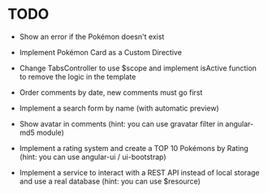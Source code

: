 # TODO

* Show an error if the Pokémon doesn't exist

* Implement Pokémon Card as a Custom Directive

* Change TabsController to use $scope and implement isActive function to remove the logic in the template

* Order comments by date, new comments must go first

* Implement a search form by name (with automatic preview)

* Show avatar in comments (hint: you can use gravatar filter in angular-md5 module)

* Implement a rating system and create a TOP 10 Pokémons by Rating (hint: you can use angular-ui / ui-bootstrap)

* Implement a service to interact with a REST API instead of local storage and use a real database (hint: you can use $resource)
